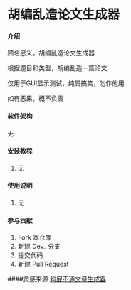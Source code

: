 # 胡编乱造论文生成器

#### 介绍
顾名思义，胡编乱造论文生成器

根据题目和类型，胡编乱造一篇论文

仅用于GUI显示测试，纯属搞笑，勿作他用

如有恶果，概不负责

#### 软件架构
无


#### 安装教程

1.  无

#### 使用说明

1.  无

#### 参与贡献

1.  Fork 本仓库
2.  新建 Dev_ 分支
3.  提交代码
4.  新建 Pull Request

####灵感来源
[狗屁不通文章生成器](https://github.com/menzi11/BullshitGenerator)